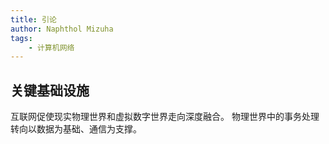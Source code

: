 ```yaml
---
title: 引论
author: Naphthol Mizuha
tags:
    - 计算机网络
---
```

## 关键基础设施

互联网促使现实物理世界和虚拟数字世界走向深度融合。
物理世界中的事务处理转向以数据为基础、通信为支撑。
